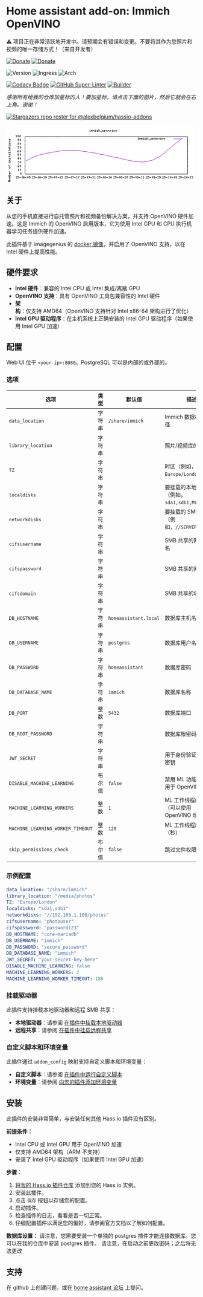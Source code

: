 # Home assistant add-on: Immich OpenVINO

⚠️ 项目正在非常活跃地开发中。请预期会有错误和变更。不要将其作为您照片和视频的唯一存储方式！（来自开发者）

[![Donate][donation-badge]](https://www.buymeacoffee.com/alexbelgium)
[![Donate][paypal-badge]](https://www.paypal.com/donate/?hosted_button_id=DZFULJZTP3UQA)

![Version](https://img.shields.io/badge/dynamic/yaml?label=版本&query=%24.version&url=https%3A%2F%2Fraw.githubusercontent.com%2Falexbelgium%2Fhassio-addons%2Fmaster%2Fimmich_openvino%2Fconfig.yaml)
![Ingress](https://img.shields.io/badge/dynamic/yaml?label=Ingress&query=%24.ingress&url=https%3A%2F%2Fraw.githubusercontent.com%2Falexbelgium%2Fhassio-addons%2Fmaster%2Fimmich_openvino%2Fconfig.yaml)
![Arch](https://img.shields.io/badge/dynamic/yaml?color=success&label=架构&query=%24.arch&url=https%3A%2F%2Fraw.githubusercontent.com%2Falexbelgium%2Fhassio-addons%2Fmaster%2Fimmich_openvino%2Fconfig.yaml)

[![Codacy Badge](https://app.codacy.com/project/badge/Grade/9c6cf10bdbba45ecb202d7f579b5be0e)](https://www.codacy.com/gh/alexbelgium/hassio-addons/dashboard?utm_source=github.com&utm_medium=referral&utm_content=alexbelgium/hassio-addons&utm_campaign=Badge_Grade)
[![GitHub Super-Linter](https://img.shields.io/github/actions/workflow/status/alexbelgium/hassio-addons/weekly-supelinter.yaml?label=Lint%20code%20base)](https://github.com/alexbelgium/hassio-addons/actions/workflows/weekly-supelinter.yaml)
[![Builder](https://img.shields.io/github/actions/workflow/status/alexbelgium/hassio-addons/onpush_builder.yaml?label=Builder)](https://github.com/alexbelgium/hassio-addons/actions/workflows/onpush_builder.yaml)

[donation-badge]: https://img.shields.io/badge/Buy%20me%20a%20coffee%20(no%20paypal)-%23d32f2f?logo=buy-me-a-coffee&style=flat&logoColor=white
[paypal-badge]: https://img.shields.io/badge/Buy%20me%20a%20coffee%20with%20Paypal-0070BA?logo=paypal&style=flat&logoColor=white

_感谢所有给我的仓库加星标的人！要加星标，请点击下面的图片，然后它就会在右上角。谢谢！_

[![Stargazers repo roster for @alexbelgium/hassio-addons](https://raw.githubusercontent.com/alexbelgium/hassio-addons/master/.github/stars2.svg)](https://github.com/alexbelgium/hassio-addons/stargazers)

![下载趋势](https://raw.githubusercontent.com/alexbelgium/hassio-addons/master/immich_openvino/stats.png)

## 关于

从您的手机直接进行自托管照片和视频备份解决方案，并支持 OpenVINO 硬件加速。这是 Immich 的 OpenVINO 启用版本，它为使用 Intel GPU 和 CPU 执行机器学习任务提供硬件加速。

此插件基于 imagegenius 的 [docker 镜像](https://github.com/imagegenius/docker-immich)，并启用了 OpenVINO 支持，以在 Intel 硬件上提高性能。

## 硬件要求

- **Intel 硬件**：兼容的 Intel CPU 或 Intel 集成/离散 GPU
- **OpenVINO 支持**：具有 OpenVINO 工具包兼容性的 Intel 硬件
- **架构**：仅支持 AMD64（OpenVINO 支持针对 Intel x86-64 架构进行了优化）
- **Intel GPU 驱动程序**：在主机系统上正确安装的 Intel GPU 驱动程序（如果使用 Intel GPU 加速）

## 配置

Web UI 位于 `<your-ip>:8080`。PostgreSQL 可以是内部的或外部的。

### 选项

| 选项 | 类型 | 默认值 | 描述 |
|------|------|--------|------|
| `data_location` | 字符串 | `/share/immich` | Immich 数据存储的路径 |
| `library_location` | 字符串 | | 照片/视频库的路径 |
| `TZ` | 字符串 | | 时区（例如，`Europe/London`） |
| `localdisks` | 字符串 | | 要挂载的本地驱动器（例如，`sda1,sdb1,MYNAS`） |
| `networkdisks` | 字符串 | | 要挂载的 SMB 共享（例如，`//SERVER/SHARE`） |
| `cifsusername` | 字符串 | | SMB 共享的网络用户名 |
| `cifspassword` | 字符串 | | SMB 共享的网络密码 |
| `cifsdomain` | 字符串 | | SMB 共享的域 |
| `DB_HOSTNAME` | 字符串 | `homeassistant.local` | 数据库主机名 |
| `DB_USERNAME` | 字符串 | `postgres` | 数据库用户名 |
| `DB_PASSWORD` | 字符串 | `homeassistant` | 数据库密码 |
| `DB_DATABASE_NAME` | 字符串 | `immich` | 数据库名称 |
| `DB_PORT` | 整数 | `5432` | 数据库端口 |
| `DB_ROOT_PASSWORD` | 字符串 | | 数据库根密码 |
| `JWT_SECRET` | 字符串 | | 用于身份验证的 JWT 密钥 |
| `DISABLE_MACHINE_LEARNING` | 布尔值 | `false` | 禁用 ML 功能（不建议用于 OpenVINO 版本） |
| `MACHINE_LEARNING_WORKERS` | 整数 | `1` | ML 工作线程的数量（可以使用 OpenVINO 增加数量） |
| `MACHINE_LEARNING_WORKER_TIMEOUT` | 整数 | `120` | ML 工作线程超时（秒） |
| `skip_permissions_check` | 布尔值 | `false` | 跳过文件权限检查 |

### 示例配置

```yaml
data_location: "/share/immich"
library_location: "/media/photos"
TZ: "Europe/London"
localdisks: "sda1,sdb1"
networkdisks: "//192.168.1.100/photos"
cifsusername: "photouser"
cifspassword: "password123"
DB_HOSTNAME: "core-mariadb"
DB_USERNAME: "immich"
DB_PASSWORD: "secure_password"
DB_DATABASE_NAME: "immich"
JWT_SECRET: "your-secret-key-here"
DISABLE_MACHINE_LEARNING: false
MACHINE_LEARNING_WORKERS: 2
MACHINE_LEARNING_WORKER_TIMEOUT: 180
```

### 挂载驱动器

此插件支持挂载本地驱动器和远程 SMB 共享：

- **本地驱动器**：请参阅 [在插件中挂载本地驱动器](https://github.com/alexbelgium/hassio-addons/wiki/Mounting-Local-Drives-in-Addons)
- **远程共享**：请参阅 [在插件中挂载远程共享](https://github.com/alexbelgium/hassio-addons/wiki/Mounting-remote-shares-in-Addons)

### 自定义脚本和环境变量

此插件通过 `addon_config` 映射支持自定义脚本和环境变量：

- **自定义脚本**：请参阅 [在插件中运行自定义脚本](https://github.com/alexbelgium/hassio-addons/wiki/Running-custom-scripts-in-Addons)
- **环境变量**：请参阅 [向您的插件添加环境变量](https://github.com/alexbelgium/hassio-addons/wiki/Add-Environment-variables-to-your-Addon)

## 安装

此插件的安装非常简单，与安装任何其他 Hass.io 插件没有区别。

**前提条件：**
- Intel CPU 或 Intel GPU 用于 OpenVINO 加速
- 仅支持 AMD64 架构（ARM 不支持）
- 安装了 Intel GPU 驱动程序（如果使用 Intel GPU 加速）

**步骤：**
1. [将我的 Hass.io 插件仓库][repository] 添加到您的 Hass.io 实例。
1. 安装此插件。
1. 点击 `保存` 按钮以存储您的配置。
1. 启动插件。
1. 检查插件的日志，看看是否一切正常。
1. 仔细配置插件以满足您的偏好，请参阅官方文档以了解如何配置。

**数据库设置：**
请注意，您需要安装一个单独的 postgres 插件才能连接数据库。您可以在我的仓库中安装 postgres 插件。
请注意，在启动之前更改密码；之后将无法更改

## 支持

在 github 上创建问题，或在 [home assistant 论坛](https://community.home-assistant.io/t/home-assistant-addon-immich/282108/3) 上提问。

[repository]: https://github.com/alexbelgium/hassio-addons